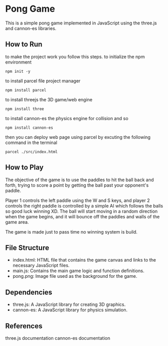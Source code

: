 # Pong Game

This is a simple pong game implemented in JavaScript using the three.js and cannon-es libraries.

## How to Run

to make the project work you follow this steps.
to initialize the npm environment

```ssh
npm init -y
```

to install parcel file project manager

```ssh
npm install parcel
```

to install threejs the 3D game/web engine

```ssh
npm install three
```

to install cannon-es the physics engine for collision and so

```ssh
npm install cannon-es
```

then you can deploy web page using parcel by excuting the following command in the terminal

```ssh
parcel ./src/index.html
```

## How to Play

The objective of the game is to use the paddles to hit the ball back and forth, trying to score a point by getting the ball past your opponent's paddle.

Player 1 controls the left paddle using the W and S keys, and player 2 controls the right paddle is controlled by a simple AI which follows the balls so good luck winning XD. The ball will start moving in a random direction when the game begins, and it will bounce off the paddles and walls of the game area.

The game is made just to pass time no winning system is build.

## File Structure

- index.html: HTML file that contains the game canvas and links to the necessary JavaScript files.
- main.js: Contains the main game logic and function definitions.
- pong.png: Image file used as the background for the game.

## Dependencies

- three.js: A JavaScript library for creating 3D graphics.
- cannon-es: A JavaScript library for physics simulation.

## References

three.js documentation
cannon-es documentation
